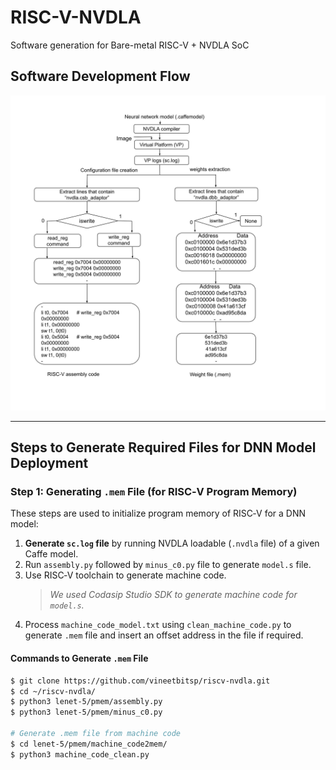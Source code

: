 # RISC-V-NVDLA
Software generation for Bare-metal RISC-V + NVDLA SoC  
## Software Development Flow
![Software Development Flow](docs/images/SW_flow.jpg)


---

## Steps to Generate Required Files for DNN Model Deployment

### **Step 1: Generating `.mem` File (for RISC‑V Program Memory)**

These steps are used to initialize program memory of RISC‑V for a DNN model:

1. **Generate `sc.log` file** by running NVDLA loadable (`.nvdla` file) of a given Caffe model.
2. Run `assembly.py` followed by `minus_c0.py` file to generate `model.s` file.
3. Use RISC‑V toolchain to generate machine code.  
   > *We used Codasip Studio SDK to generate machine code for `model.s`.*
4. Process `machine_code_model.txt` using `clean_machine_code.py` to generate `.mem` file and insert an offset address in the file if required.

#### **Commands to Generate `.mem` File**
```bash
$ git clone https://github.com/vineetbitsp/riscv-nvdla.git
$ cd ~/riscv-nvdla/
$ python3 lenet-5/pmem/assembly.py
$ python3 lenet-5/pmem/minus_c0.py

# Generate .mem file from machine code
$ cd lenet-5/pmem/machine_code2mem/
$ python3 machine_code_clean.py
